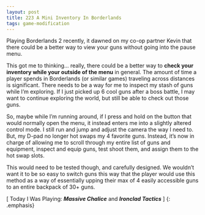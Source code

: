 ```yaml
---
layout: post
title: 223 A Mini Inventory In Borderlands
tags: game-modification
---
```

Playing Borderlands 2 recently, it dawned on my co-op partner Kevin that there could be a better way to view your guns without going into the pause menu.

This got me to thinking… really, there could be a better way to **check your inventory while your outside of the menu** in general.  The amount of time a player spends in Borderlands (or similar games) traveling across distances is significant.  There needs to be a way for me to inspect my stash of guns while I’m exploring.  If I just picked up 6 cool guns after a boss battle, I may want to continue exploring the world, but still be able to check out those guns.

So, maybe while I’m running around, if I press and hold on the button that would normally open the menu, it instead enters me into a slightly altered control mode.  I still run and jump and adjust the camera the way I need to.  But, my D-pad no longer hot swaps my 4 favorite guns.  Instead, it’s now in charge of allowing me to scroll through my entire list of guns and equipment, inspect and equip guns, test shoot them, and assign them to the hot swap slots.

This would need to be tested though, and carefully designed.  We wouldn’t want it to be so easy to switch guns this way that the player would use this method as a way of essentially upping their max of 4 easily accessible guns to an entire backpack of 30+ guns.  

[ Today I Was Playing: ***Massive Chalice*** and ***Ironclad Tactics*** ]
{: .emphasis}

